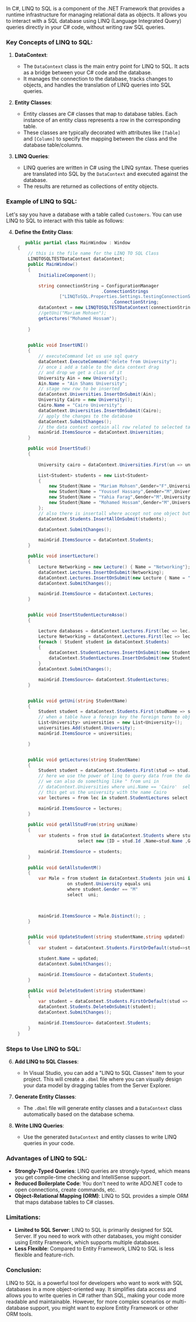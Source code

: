 
In C#, LINQ to SQL is a component of the .NET Framework that provides a runtime infrastructure for managing relational data as objects. It allows you to interact with a SQL database using LINQ (Language Integrated Query) queries directly in your C# code, without writing raw SQL queries.

### Key Concepts of LINQ to SQL:

1. **DataContext**: 
   - The `DataContext` class is the main entry point for LINQ to SQL. It acts as a bridge between your C# code and the database.
   - It manages the connection to the database, tracks changes to objects, and handles the translation of LINQ queries into SQL queries.

2. **Entity Classes**:
   - Entity classes are C# classes that map to database tables. Each instance of an entity class represents a row in the corresponding table.
   - These classes are typically decorated with attributes like `[Table]` and `[Column]` to specify the mapping between the class and the database table/columns.

3. **LINQ Queries**:
   - LINQ queries are written in C# using the LINQ syntax. These queries are translated into SQL by the `DataContext` and executed against the database.
   - The results are returned as collections of entity objects.

### Example of LINQ to SQL:

Let's say you have a database with a table called `Customers`. You can use LINQ to SQL to interact with this table as follows:

4. **Define the Entity Class**:
   ```csharp
       public partial class MainWindow : Window
    {
		// this is the file name for the LINQ TO SQL Class 
        LINQTOSQLTESTDataContext dataContext;
        public MainWindow()
        {
            InitializeComponent();

            string connectionString = ConfigurationManager
									.ConnectionStrings
					["LINQToSQL.Properties.Settings.testingConnectionString"]
							            .ConnectionString; 
            dataContext = new LINQTOSQLTESTDataContext(connectionString);
            //getUni("Mariam Mohsen");
            getLectures("Mohamed Hossam");
        
        }

		
        public void InsertUNI()
        {
	        // executeCommand let us use sql query 
            dataContext.ExecuteCommand("delete from University");
            // once i add a table to the data context drag 
            // and drop we get a class of it
            University Ain = new University();
            Ain.Name = "Ain Shams University";
            // stage new row to be inserted 
            dataContext.Universities.InsertOnSubmit(Ain);
            University Cairo = new University();
            Cairo.Name = "Cairo University";
            dataContext.Universities.InsertOnSubmit(Cairo);
            // apply the changes to the database
            dataContext.SubmitChanges();
			// the data context contain all row related to selected table 
            mainGrid.ItemsSource = dataContext.Universities;
        }

        public void InsertStud()
        {
            
            University cairo = dataContext.Universities.First(un => un.Name == "Cairo University");

            List<Student> students = new List<Student>
            {
                new Student{Name = "Mariam Mohsen",Gender="F",UniversityID = 4},
                new Student{Name = "Youssef Hassany",Gender="M",UniversityID = 5},
                new Student{Name = "Yahia Farag",Gender="M",UniversityID = 4},
                new Student{Name = "Mohamed Hossam",Gender="M",UniversityID = 5},
            };
            // also there is insertall where accept not one object but a list of it 
            dataContext.Students.InsertAllOnSubmit(students);

            dataContext.SubmitChanges();

            mainGrid.ItemsSource = dataContext.Students;
        }

        public void insertLecture()
        {
            Lecture Networking = new Lecture() { Name = "Networking"};
            dataContext.Lectures.InsertOnSubmit(Networking);
            dataContext.Lectures.InsertOnSubmit(new Lecture { Name = "Databases" });
            dataContext.SubmitChanges();

            mainGrid.ItemsSource = dataContext.Lectures;
        }


        public void InsertStudentLectureAsso()
        {

            Lecture databases = dataContext.Lectures.First(lec => lec.Name.Equals("Databases"));
            Lecture Networking = dataContext.Lectures.First(lec => lec.Name.Equals("Networking"));
            foreach ( Student student in dataContext.Students)
            {
                dataContext.StudentLectures.InsertOnSubmit(new StudentLecture { Lecture = databases, Student = student });
                dataContext.StudentLectures.InsertOnSubmit(new StudentLecture { Lecture = Networking, Student = student });
            }
            dataContext.SubmitChanges();

            mainGrid.ItemsSource= dataContext.StudentLectures;
        }


        public void getUni(string StudentName)
        {
            Student student = dataContext.Students.First(studName => studName.Name.Equals(StudentName));
            // when a table have a foreign key the foreign turn to object that are refered to like student have a uni ID field so student have a extra field that contain uni data  
            List<University> universities = new List<University>();
            universities.Add(student.University);
            mainGrid.ItemsSource = universities;

        }


        public void getLectures(string StudentName)
        {
            Student student = dataContext.Students.First(stud => stud.Name.Equals(StudentName));
			// here we use the power of linq to query data from the database
			// we can also do something like " from uni in 
			// dataContext.Universities where uni.Name == 'Cairo'  select uni "
			// this get us the university with the name Cairo
            var lectures = from lec in student.StudentLectures select lec.Lecture;

            mainGrid.ItemsSource = lectures;
        }
        
        public void getAllStudFrom(string uniName)
        {
            var students = from stud in dataContext.Students where stud.University.Name == uniName
                           select new {ID = stud.Id ,Name=stud.Name ,Gender = stud.Gender , University = stud.University.Name};
   
            mainGrid.ItemsSource = students;
        }

        public void GetAllstudentM()
        {
            var Male = from student in dataContext.Students join uni in dataContext.Universities
                       on student.University equals uni
                       where student.Gender == "M"
                       select  uni;

             

            mainGrid.ItemsSource = Male.Distinct(); ;
        }


        public void UpdateStudent(string studentName,string updated)
        {
            var student = dataContext.Students.FirstOrDefault(stud=>stud.Name.Equals(studentName));

            student.Name = updated;
            dataContext.SubmitChanges();

            mainGrid.ItemsSource = dataContext.Students;
        }

        public void DeleteStudent(string studentName)
        {
            var student = dataContext.Students.FirstOrDefault(stud => stud.Name == studentName);
            dataContext.Students.DeleteOnSubmit(student);
            dataContext.SubmitChanges();

            mainGrid.ItemsSource= dataContext.Students;
        }
    }
   ```

### Steps to Use LINQ to SQL:

6. **Add LINQ to SQL Classes**:
   - In Visual Studio, you can add a "LINQ to SQL Classes" item to your project. This will create a `.dbml` file where you can visually design your data model by dragging tables from the Server Explorer.

7. **Generate Entity Classes**:
   - The `.dbml` file will generate entity classes and a `DataContext` class automatically based on the database schema.

8. **Write LINQ Queries**:
   - Use the generated `DataContext` and entity classes to write LINQ queries in your code.

### Advantages of LINQ to SQL:

- **Strongly-Typed Queries**: LINQ queries are strongly-typed, which means you get compile-time checking and IntelliSense support.
- **Reduced Boilerplate Code**: You don't need to write ADO.NET code to open connections, create commands, etc.
- **Object-Relational Mapping (ORM)**: LINQ to SQL provides a simple ORM that maps database tables to C# classes.

### Limitations:

- **Limited to SQL Server**: LINQ to SQL is primarily designed for SQL Server. If you need to work with other databases, you might consider using Entity Framework, which supports multiple databases.
- **Less Flexible**: Compared to Entity Framework, LINQ to SQL is less flexible and feature-rich.

### Conclusion:

LINQ to SQL is a powerful tool for developers who want to work with SQL databases in a more object-oriented way. It simplifies data access and allows you to write queries in C# rather than SQL, making your code more readable and maintainable. However, for more complex scenarios or multi-database support, you might want to explore Entity Framework or other ORM tools.
